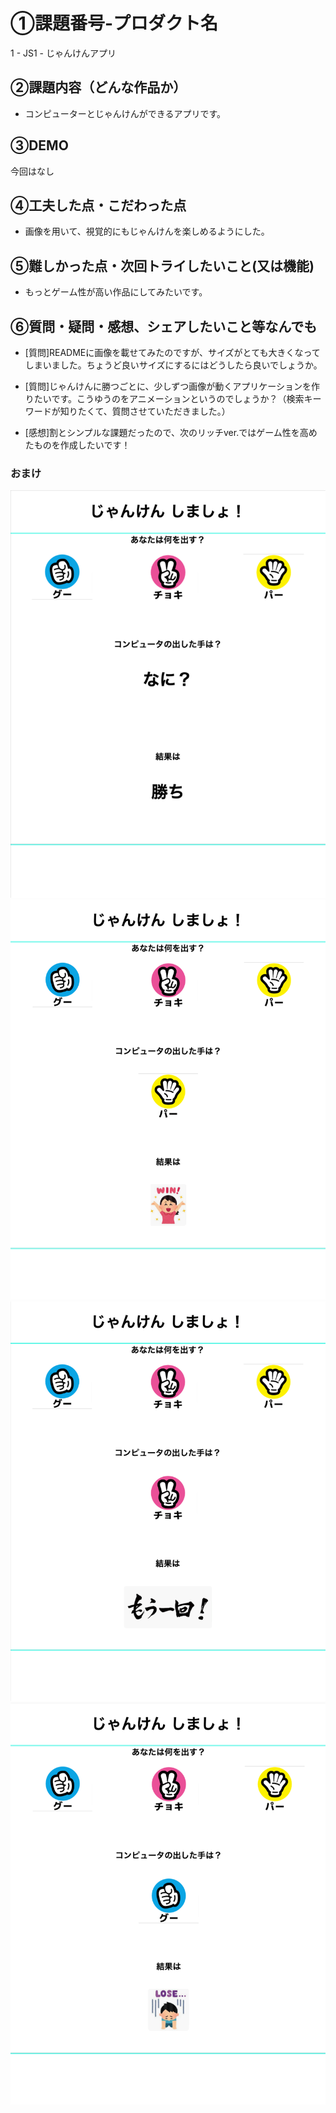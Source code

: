 # ①課題番号-プロダクト名
1 - JS1 - じゃんけんアプリ

## ②課題内容（どんな作品か）
- コンピューターとじゃんけんができるアプリです。

## ③DEMO
今回はなし

## ④工夫した点・こだわった点
- 画像を用いて、視覚的にもじゃんけんを楽しめるようにした。

## ⑤難しかった点・次回トライしたいこと(又は機能)
- もっとゲーム性が高い作品にしてみたいです。


## ⑥質問・疑問・感想、シェアしたいこと等なんでも
- [質問]READMEに画像を載せてみたのですが、サイズがとても大きくなってしまいました。ちょうど良いサイズにするにはどうしたら良いでしょうか。

- [質問]じゃんけんに勝つごとに、少しずつ画像が動くアプリケーションを作りたいです。こうゆうのをアニメーションというのでしょうか？（検索キーワードが知りたくて、質問させていただきました。）

- [感想]割とシンプルな課題だったので、次のリッチver.ではゲーム性を高めたものを作成したいです！


### おまけ
![start](./src/start_janken.png)
![win](./src/win_janken.png)
![aiko](./src/aiko_janken.png)
![lose](./src/lose_janken.png)
